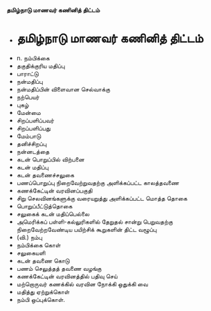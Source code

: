 **தமிழ்நாடு மாணவர் கணினித் திட்டம்**
- # தமிழ்நாடு மாணவர் கணினித் திட்டம்
- n. நம்பிக்கை
- தகுதிக்குரிய மதிப்பு
- பாராட்டு
- நன்மதிப்பு
- நன்மதிப்பின் விளைவான செல்வாக்கு
- நற்பெயர்
- புகழ்
- மேன்மை
- சிறப்பளிப்பவர்
- சிறப்பளிப்பது
- மேம்பாடு
- தனிச்சிறப்பு
- நன்னடத்தை
- கடன் பொறுப்பில் விற்பனை
- கடன் மதிப்பு
- கடன் தவணைச்சலுகை
- பணப்பொறுப்பு நிறைவேற்றுவதற்கு அளிக்கப்பட்ட காலத்தவணை
- கணக்கேட்டின் வரவினப்பகுதி
- சிறு செலவினங்களுக்கு வரையறுத்து அளிக்கப்பட்ட மொத்த தொகை
- பொறுப்பீட்டுத்தொகை
- சலுகைக் கடன் மதிப்பெல்லை
- அமெரிக்கப் பள்ளி-கல்லுரிகளில் தேறுதல் சான்று பெறுவதற்கு நிறைவேற்றவேண்டிய பயிற்சிக் கூறுகளின் திட்ட வழூப்பு
- (வி.) நம்பு
- நம்பிக்கை கொள்
- சலுகையளி
- கடன் தவணை கொடு
- பணம் செலுத்தத் தவணை வழங்கு
- கணக்கேட்டின் வரவினத்தில் பதிவு செய்
- மற்றொருவர் கணக்கில் வரவின நோக்கி ஒதுக்கி வை
- மதித்து ஏற்றுக்கொள்
- நம்பி ஒப்புக்கொள்.

